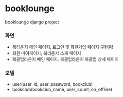 # booklounge
booklounge django project

### 화면
- 북라운지 메인 페이지, 로그인 및 회원가입 페이지 구현중!
- 회원 마이페이지, 북라운지 소개 페이지
- 북클럽라운지 메인 페이지, 북클럽라운지 북클럽 상세 페이지


### 모델
+ user(user_id, user_password, bookclub)
+ bookclub(bookclub_name, user_count, on_offline)